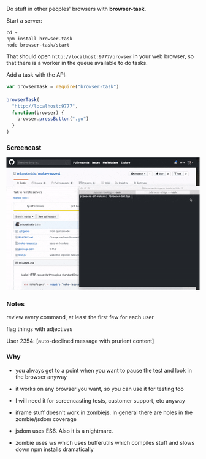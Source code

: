Do stuff in other peoples' browsers with **browser-task**.

Start a server:

```
cd ~
npm install browser-task
node browser-task/start
```

That should open `http://localhost:9777/browser` in your web browser, so that there is a worker in the queue available to do tasks.

Add a task with the API:

```javascript
var browserTask = require("browser-task")

browserTask(
  "http://localhost:9777",
  function(browser) {
    browser.pressButton(".go")
  }
)
```

### Screencast

![Screencast of running npm start in the browser-task folder in the console, then when the worker opens in the browser, running the browser-bridge tests to demonstrate browser-task doing stuff](demo.gif)

### Notes

review every command, at least the first few for each user

flag things with adjectives

User 2354: [auto-declined message with prurient content]


### Why

 - you always get to a point when you want to pause the test and look in the browser anyway

 - it works on any browser you want, so you can use it for testing too
 
 - I will need it for screencasting tests, customer support, etc anyway

 - iframe stuff doesn't work in zombiejs. In general there are holes in the zombie/jsdom coverage

 - jsdom uses ES6. Also it is a nightmare.

 - zombie uses ws which uses bufferutils which compiles stuff and slows down npm installs dramatically
 